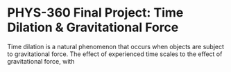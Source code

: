 # PHYS-360 Final Project: Time Dilation & Gravitational Force
 Time dilation is a natural phenomenon that occurs when objects are subject to gravitational force. The effect of experienced time scales to the effect of gravitational force, with 

